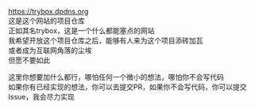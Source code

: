 https://trybox.dpdns.org  
这是这个网站的项目仓库  
正如其名trybox，这是一个什么都能塞点的网站  
我希望开放这个项目仓库之后，能够有人来为这个项目添砖加瓦  
或者成为互联网角落的尘埃  
但愿不要如此  

这里你想要加什么都行，哪怕任何一个微小的想法，哪怕你不会写代码  
如果你有已经实现的想法，你可以去提交PR，如果你不会写代码，你可以提交Issue，我会尽力实现  
